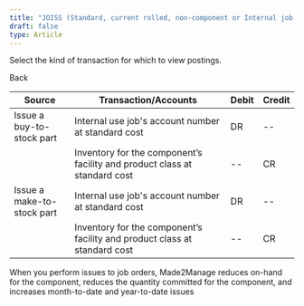 ```yaml
---
title: "JOISS (Standard, current rolled, non-component or Internal job for internal use)"
draft: false
type: Article
---
```


Select the kind of transaction for which to view postings. 

Back

| Source                     | Transaction/Accounts                                                      | Debit | Credit |
|----------------------------|---------------------------------------------------------------------------|-------|--------|
| Issue a buy-to-stock part  | Internal use job's account number at standard cost                        | DR    | --     |
|                            | Inventory for the component’s facility and product class at standard cost | --    | CR     |
| Issue a make-to-stock part | Internal use job's account number at standard cost                        | DR    | --     |
|                            | Inventory for the component’s facility and product class at standard cost | --    | CR     |

When you perform issues to job orders, Made2Manage reduces on-hand for the component, reduces the quantity committed for the component, and increases month-to-date and year-to-date issues